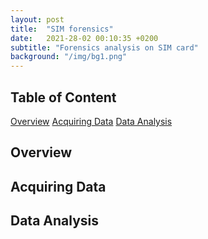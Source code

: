 ```yaml
---
layout: post
title:  "SIM forensics"
date:   2021-28-02 00:10:35 +0200
subtitle: "Forensics analysis on SIM card"
background: "/img/bg1.png"
---
```


## Table of Content
[Overview](#Overview)
[Acquiring Data](#acquiring-data)
[Data Analysis](#data-analysis)
## Overview

## Acquiring Data

## Data Analysis
